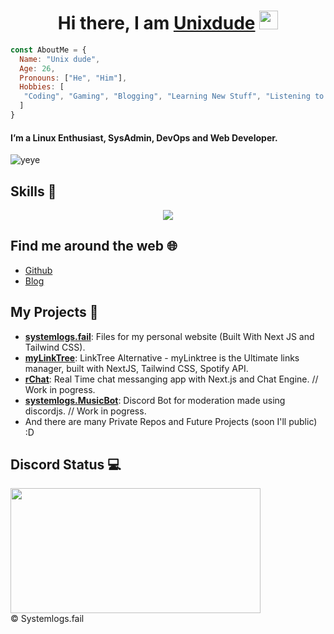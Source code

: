<h1 align="center">Hi there, I am <b> <a href="https://hi.systemlogs.fail"> Unixdude</a> </b>  <img src="https://www.emoji.co.uk/files/apple-emojis/smileys-people-ios/90-waving-hand-sign.png" width="30px"></h1>

```js
const AboutMe = {
  Name: "Unix dude",
  Age: 26,
  Pronouns: ["He", "Him"],
  Hobbies: [
   "Coding", "Gaming", "Blogging", "Learning New Stuff", "Listening to music" 
  ]
}
```

#### I’m a Linux Enthusiast, SysAdmin, DevOps and Web Developer. 
     
![yeye](https://media.discordapp.net/attachments/870569585772994631/1001429472760827984/1001000810483830847_1.gif)

## Skills 🚀

<p align="center">
  <a href="https://systemlogs.fail">
    <img src="https://skillicons.dev/icons?i=bash,linux,bsd,openbsd,kubernetes,docker,ansible,jenkins,openstack,aws,gcp,azure,cloudflare,grafana,raspberrypi,arduino,haskell,heroku,postman,django,js,nodejs,angular,react,nextjs,mysql,postgres,nginx,html,css,sass,tailwindcss,discord,bots,blender,vscode,github,gitlab,git,vim,md,xd" />
  </a>
</p>

## Find me around the web 🌐

- [Github](https://github.com/aunixdude)
- [Blog](https://logs.systemlogs.fail/)




  
## My Projects  📁

- [**systemlogs.fail**](https://systemlogs.fail/): Files for my personal website (Built With Next JS and Tailwind CSS).
- [**myLinkTree**](https://hi.systemlogs.fail/): LinkTree Alternative -  myLinktree is the Ultimate links manager, built with NextJS, Tailwind CSS, Spotify API.
- [**rChat**](https://github.com/aunixdude): Real Time chat messanging app with Next.js and Chat Engine. // Work in pogress.
- [**systemlogs.MusicBot**](https://discord.systemlogs.fail): Discord Bot for moderation made using discordjs. // Work in pogress.
- And there are many Private Repos and Future Projects (soon I'll public) :D

## Discord Status 💻

<a href="https://discord.com/users/943158894031687710">
     <img src="https://lanyard.cnrad.dev/api/943158894031687710" width="400" height="200" />
</a>
<div>
<!-- <img align="right" src="https://visitor-badge.laobi.icu/badge?page_id=itsag.itag&" /> -->
©️ Systemlogs.fail
</div>
